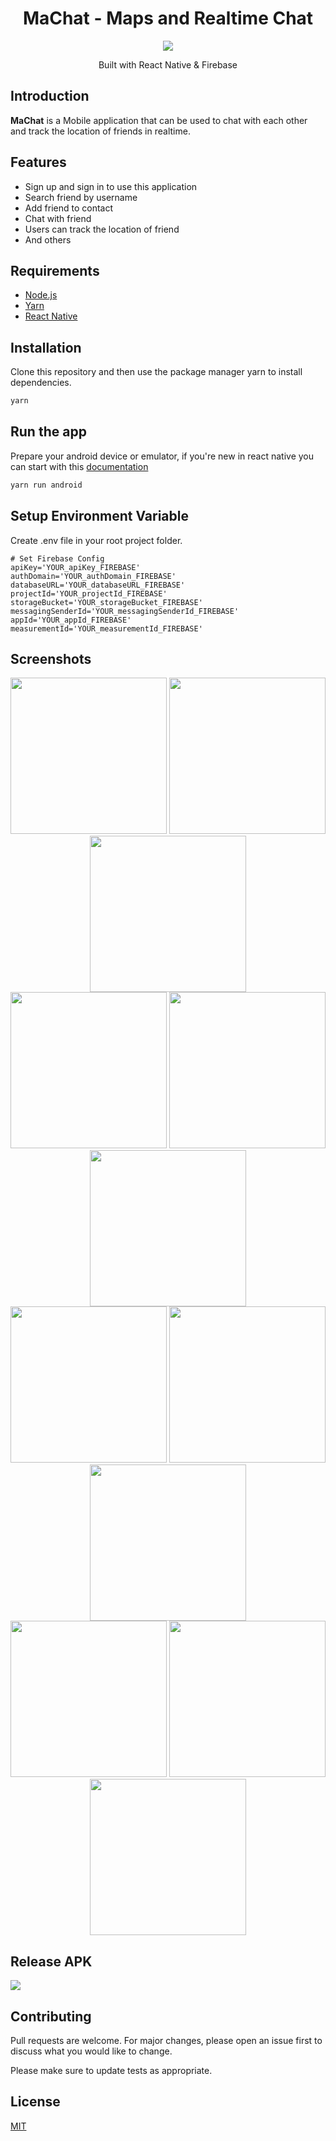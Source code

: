 <h1 align="center">MaChat - Maps and Realtime Chat  </h1>
<p align="center">
  <img src="./readme-images/logo.png"/>
</p>
<p align="center">
  Built with React Native & Firebase
</p>

## Introduction

<b>MaChat</b> is a Mobile application that can be used to chat with each other and track the location of friends in realtime.

## Features

- Sign up and sign in to use this application
- Search friend by username
- Add friend to contact
- Chat with friend
- Users can track the location of friend
- And others

## Requirements
* [Node.js](https://nodejs.org/en/)
* [Yarn](https://yarnpkg.com/lang/en/)
* [React Native](https://facebook.github.io/react-native/)

## Installation

Clone this repository and then use the package manager yarn to install dependencies.

```bash
yarn
```

## Run the app

Prepare your android device or emulator, if you're new in react native you can start with this [documentation](https://facebook.github.io/react-native/docs/getting-started)

```bash
yarn run android
```

## Setup Environment Variable

Create .env file in your root project folder.

```
# Set Firebase Config
apiKey='YOUR_apiKey_FIREBASE'
authDomain='YOUR_authDomain_FIREBASE'
databaseURL='YOUR_databaseURL_FIREBASE'
projectId='YOUR_projectId_FIREBASE'
storageBucket='YOUR_storageBucket_FIREBASE'
messagingSenderId='YOUR_messagingSenderId_FIREBASE'
appId='YOUR_appId_FIREBASE'
measurementId='YOUR_measurementId_FIREBASE'
```

## Screenshots
<div align="center">
    <img width="250" src="./readme-images/demo/location.png">   
    <img width="250" src="./readme-images/demo/friend-profile.png">
    <img width="250" src="./readme-images/demo/chat-list.png">
</div>
<div align="center">
    <img width="250" src="./readme-images/demo/friends.png">   
    <img width="250" src="./readme-images/demo/account.png">
    <img width="250" src="./readme-images/demo/chat.png">
</div>
<div align="center">  
    <img width="250" src="./readme-images/demo/login.png">  
    <img width="250" src="./readme-images/demo/profile.png">
    <img width="250" src="./readme-images/demo/sign-up.png">
</div>
<div align="center">  
    <img width="250" src="./readme-images/demo/delete-account.png">  
    <img width="250" src="./readme-images/demo/change-password.png">
    <img width="250" src="./readme-images/demo/change-email.png">
</div>

## Release APK
<a href="https://drive.google.com/open?id=12PAhS7Rf0jYW_7AIIdfiyB_NDcZ0i0L0">
  <img src="https://img.shields.io/badge/Download%20on%20the-Google%20Drive-blue.svg?style=popout&logo=google-drive"/>
</a>

## Contributing
Pull requests are welcome. For major changes, please open an issue first to discuss what you would like to change.

Please make sure to update tests as appropriate.

## License
[MIT](https://choosealicense.com/licenses/mit/)
